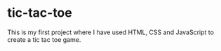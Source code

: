 # tic-tac-toe
This is my first project where I have used HTML, CSS and JavaScript to create a tic tac toe game.
